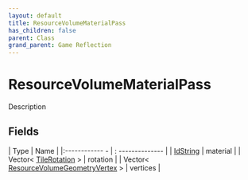 ```yaml
---
layout: default
title: ResourceVolumeMaterialPass
has_children: false
parent: Class
grand_parent: Game Reflection
---
```

# ResourceVolumeMaterialPass
Description 

## Fields
| Type | Name |
|:------------ - | : -------------- |
| [IdString](game-reflection/components/id_string.md) | material |
| Vector< [TileRotation](game-reflection/enums/tile_rotation.md) > | rotation |
| Vector< [ResourceVolumeGeometryVertex](game-reflection/classes/resource_volume_geometry_vertex.md) > | vertices |
